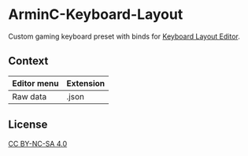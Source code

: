 # ArminC-Keyboard-Layout

Custom gaming keyboard preset with binds for [Keyboard Layout Editor](http://www.keyboard-layout-editor.com/).

## Context
|  Editor menu  | Extension |
|:------------- | --------- |
| Raw data      | .json     |

## License
[CC BY-NC-SA 4.0](https://creativecommons.org/licenses/by-nc-sa/4.0/)